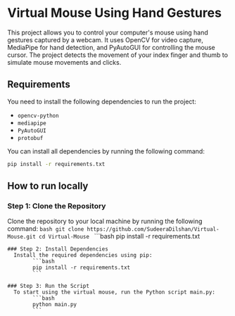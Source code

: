 # Virtual Mouse Using Hand Gestures

This project allows you to control your computer's mouse using hand gestures captured by a webcam. It uses OpenCV for video capture, MediaPipe for hand detection, and PyAutoGUI for controlling the mouse cursor. The project detects the movement of your index finger and thumb to simulate mouse movements and clicks.

## Requirements

You need to install the following dependencies to run the project:

- `opencv-python`
- `mediapipe`
- `PyAutoGUI`
- `protobuf`

You can install all dependencies by running the following command:

```bash
pip install -r requirements.txt
```
## How to run locally

### Step 1: Clone the Repository
   Clone the repository to your local machine by running the following command:
        ```bash
        git clone https://github.com/SudeeraDilshan/Virtual-Mouse.git
        cd Virtual-Mouse
        ```
        ```bash
pip install -r requirements.txt
```
### Step 2: Install Dependencies
  Install the required dependencies using pip:
        ```bash
        pip install -r requirements.txt
        ```

### Step 3: Run the Script
  To start using the virtual mouse, run the Python script main.py:   
        ```bash
        python main.py
        ```

        


